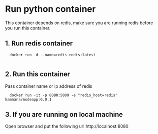 # Run python container

This container depends on redis, make sure you are running redis before you run this container.

## 1. Run redis container

```
  docker run -d --name=redis redis:latest
  
```

## 2. Run this container
Pass container name or ip address of redis

```
  docker run -it -p 8080:5000 -e "redis_host=redis" kammana/nodeapp:0.0.1 
```

## 3. If you are running on local machine

Open browser and put the following url
http://localhost:8080
